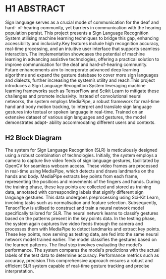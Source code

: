 # H1 ABSTRACT

Sign language serves as a crucial mode of communication for the deaf and hard- of-hearing community, yet barriers in communication with the hearing population persist. This project presents a Sign Language Recognition System utilising machine learning techniques to bridge this gap, enhancing accessibility and inclusivity.Key features include high recognition accuracy, real-time processing, and an intuitive user interface that supports seamless interaction. The implementation showcases the potential of machine learning in advancing assistive technologies, offering a practical solution to improve communication for the deaf and hard-of-hearing community. Future enhancements aim to incorporate advanced deep learning algorithms and expand the gesture database to cover more sign languages and dialects, further increasing the system’s utility and reach.This project introduces a Sign Language Recognition System leveraging machine learning frameworks such as TensorFlow and Scikit Learn to mitigate these challenges and promote inclusivity. Instead of convolutional neural networks, the system employs MediaPipe, a robust framework for real-time hand and body motion tracking, to interpret and translate sign language gestures into textual or spoken language in real-time. Trained on an extensive dataset of various sign languages and gestures, the model demonstrates adapt- ability accommodating different users and contexts.

## H2 Block Diagram
The system for Sign Language Recognition (SLR) is meticulously designed using a robust combination of technologies. Initially, the system employs a camera to capture live video feeds of sign language gestures, facilitated by OpenCV for seamless webcam access. These video frames are processed in real-time using MediaPipe, which detects and draws landmarks on the hands and body. MediaPipe extracts key points from each frame, representing the positions and movements of the fingers and hands.
During the training phase, these key points are collected and stored as training data, annotated with corresponding labels that signify different sign language gestures. This data undergoes preprocessing using Sci-Kit Learn, involving tasks such as normalisation and feature selection. Subsequently, TensorFlow is utilised to construct and train a neural network model specifically tailored for SLR. The neural network learns to classify gestures based on the patterns present in the key points data.
In the testing phase, the system again captures live video feeds through the camera and processes them with MediaPipe to detect landmarks and extract key points. These key points, now serving as testing data, are fed into the same neural network model trained earlier. The model classifies the gestures based on the learned patterns.
The final step involves evaluating the model’s performance. The system compares the model’s predictions with the actual labels of the test data to determine accuracy. Performance metrics such as accuracy, precision.This comprehensive approach ensures a robust and efficient SLR system capable of real-time gesture tracking and precise interpretation.


